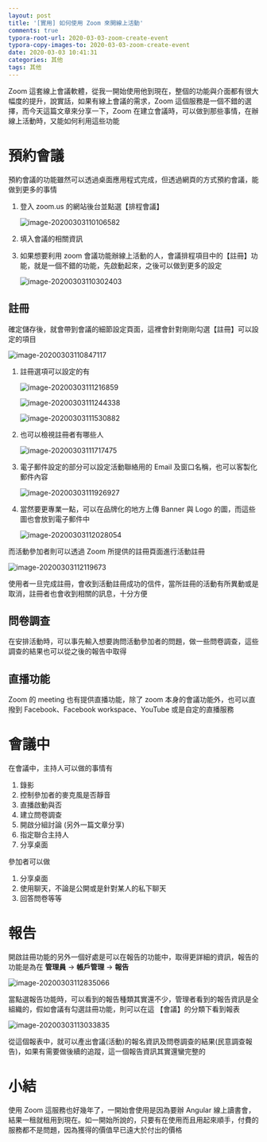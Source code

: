 ```yaml
---
layout: post
title: '[實用] 如何使用 Zoom 來開線上活動'
comments: true
typora-root-url: 2020-03-03-zoom-create-event
typora-copy-images-to: 2020-03-03-zoom-create-event
date: 2020-03-03 10:41:31
categories: 其他
tags: 其他
---
```


Zoom 這套線上會議軟體，從我一開始使用他到現在，整個的功能與介面都有很大幅度的提升，說實話，如果有線上會議的需求，Zoom 這個服務是一個不錯的選擇，而今天這篇文章來分享一下，Zoom 在建立會議時，可以做到那些事情，在辦線上活動時，又能如何利用這些功能

<!-- more -->

# 預約會議

預約會議的功能雖然可以透過桌面應用程式完成，但透過網頁的方式預約會議，能做到更多的事情

1. 登入 zoom.us 的網站後台並點選【排程會議】

   ![image-20200303110106582](image-20200303110106582.png)

2. 填入會議的相關資訊

3. 如果想要利用 zoom 會議功能辦線上活動的人，會議排程項目中的【註冊】功能，就是一個不錯的功能，先啟動起來，之後可以做到更多的設定

   ![image-20200303110302403](image-20200303110302403.png)

   

## 註冊

確定儲存後，就會帶到會議的細節設定頁面，這裡會針對剛剛勾選【註冊】可以設定的項目

![image-20200303110847117](image-20200303110847117.png)

1. 註冊選項可以設定的有

   ![image-20200303111216859](image-20200303111216859.png)

   ![image-20200303111244338](image-20200303111244338.png)

   ![image-20200303111530882](image-20200303111530882.png)

2. 也可以檢視註冊者有哪些人

   ![image-20200303111717475](image-20200303111717475.png)

3. 電子郵件設定的部分可以設定活動聯絡用的 Email 及窗口名稱，也可以客製化郵件內容

   ![image-20200303111926927](image-20200303111926927.png)

4. 當然要更專業一點，可以在品牌化的地方上傳 Banner 與 Logo 的圖，而這些圖也會放到電子郵件中

   ![image-20200303112028054](image-20200303112028054.png)

而活動參加者則可以透過 Zoom 所提供的註冊頁面進行活動註冊

![image-20200303112119673](image-20200303112119673.png)

使用者一旦完成註冊，會收到活動註冊成功的信件，當所註冊的活動有所異動或是取消，註冊者也會收到相關的訊息，十分方便

## 問卷調查

在安排活動時，可以事先輸入想要詢問活動參加者的問題，做一些問卷調查，這些調查的結果也可以從之後的報告中取得

## 直播功能

Zoom 的 meeting 也有提供直播功能，除了 zoom 本身的會議功能外，也可以直撥到 Facebook、Facebook workspace、YouTube 或是自定的直播服務

# 會議中

在會議中，主持人可以做的事情有

1. 錄影 
2. 控制參加者的麥克風是否靜音
3. 直播啟動與否
4. 建立問卷調查
5. 開啟分組討論 (另外一篇文章分享)
6. 指定聯合主持人
7. 分享桌面

參加者可以做

1. 分享桌面
2. 使用聊天，不論是公開或是針對某人的私下聊天
3. 回答問卷等等

# 報告

開啟註冊功能的另外一個好處是可以在報告的功能中，取得更詳細的資訊，報告的功能是為在 **管理員** -> **帳戶管理** -> **報告**

![image-20200303112835066](image-20200303112835066.png)

當點選報告功能時，可以看到的報告種類其實還不少，管理者看到的報告資訊是全組織的，假如會議有勾選註冊功能，則可以在這 【會議】的分類下看到報表

![image-20200303113033835](image-20200303113033835.png)

從這個報表中，就可以產出會議(活動)的報名資訊及問卷調查的結果(民意調查報告)，如果有需要做後續的追蹤，這一個報告資訊其實還蠻完整的

# 小結

使用 Zoom 這服務也好幾年了，一開始會使用是因為要辦 Angular 線上讀書會，結果一租就租用到現在。如一開始所說的，只要有在使用而且用起來順手，付費的服務都不是問題，因為獲得的價值早已遠大於付出的價格









